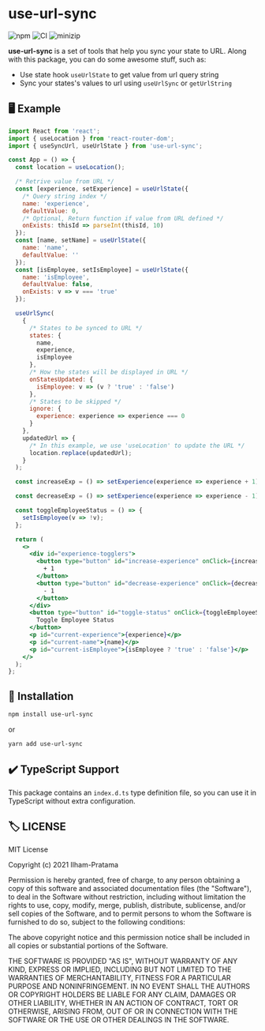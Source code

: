 # use-url-sync

![npm](https://img.shields.io/npm/v/use-url-sync) ![CI](https://github.com/Ilham-Pratama/use-url-sync/actions/workflows/main-ci.yml/badge.svg) ![minizip](https://badgen.net/bundlephobia/minzip/use-url-sync)

**use-url-sync** is a set of tools that help you sync your state to URL.
Along with this package, you can do some awesome stuff, such as:

- Use state hook `useUrlState` to get value from url query string
- Sync your states's values to url using `useUrlSync` or `getUrlString`

## 🖥️ Example

```jsx
import React from 'react';
import { useLocation } from 'react-router-dom';
import { useSyncUrl, useUrlState } from 'use-url-sync';

const App = () => {
  const location = useLocation();

  /* Retrive value from URL */
  const [experience, setExperience] = useUrlState({
    /* Query string index */
    name: 'experience',
    defaultValue: 0,
    /* Optional, Return function if value from URL defined */
    onExists: thisId => parseInt(thisId, 10)
  });
  const [name, setName] = useUrlState({
    name: 'name',
    defaultValue: ''
  });
  const [isEmployee, setIsEmployee] = useUrlState({
    name: 'isEmployee',
    defaultValue: false,
    onExists: v => v === 'true'
  });

  useUrlSync(
    {
      /* States to be synced to URL */
      states: {
        name,
        experience,
        isEmployee
      },
      /* How the states will be displayed in URL */
      onStatesUpdated: {
        isEmployee: v => (v ? 'true' : 'false')
      },
      /* States to be skipped */
      ignore: {
        experience: experience => experience === 0
      }
    },
    updatedUrl => {
      /* In this example, we use 'useLocation' to update the URL */
      location.replace(updatedUrl);
    }
  );

  const increaseExp = () => setExperience(experience => experience + 1);

  const decreaseExp = () => setExperience(experience => experience - 1);

  const toggleEmployeeStatus = () => {
    setIsEmployee(v => !v);
  };

  return (
    <>
      <div id="experience-togglers">
        <button type="button" id="increase-experience" onClick={increaseExp}>
          + 1
        </button>
        <button type="button" id="decrease-experience" onClick={decreaseExp}>
          - 1
        </button>
      </div>
      <button type="button" id="toggle-status" onClick={toggleEmployeeStatus}>
        Toggle Employee Status
      </button>
      <p id="current-experience">{experience}</p>
      <p id="current-name">{name}</p>
      <p id="current-isEmployee">{isEmployee ? 'true' : 'false'}</p>
    </>
  );
};
```

## 💾 Installation

```sh
npm install use-url-sync
```

or

```sh
yarn add use-url-sync
```

## ✔️ TypeScript Support

This package contains an `index.d.ts` type definition file, so you can use it in TypeScript without extra configuration.

## 🏷️ LICENSE

MIT License

Copyright (c) 2021 Ilham-Pratama

Permission is hereby granted, free of charge, to any person obtaining a copy
of this software and associated documentation files (the "Software"), to deal
in the Software without restriction, including without limitation the rights
to use, copy, modify, merge, publish, distribute, sublicense, and/or sell
copies of the Software, and to permit persons to whom the Software is
furnished to do so, subject to the following conditions:

The above copyright notice and this permission notice shall be included in all
copies or substantial portions of the Software.

THE SOFTWARE IS PROVIDED "AS IS", WITHOUT WARRANTY OF ANY KIND, EXPRESS OR
IMPLIED, INCLUDING BUT NOT LIMITED TO THE WARRANTIES OF MERCHANTABILITY,
FITNESS FOR A PARTICULAR PURPOSE AND NONINFRINGEMENT. IN NO EVENT SHALL THE
AUTHORS OR COPYRIGHT HOLDERS BE LIABLE FOR ANY CLAIM, DAMAGES OR OTHER
LIABILITY, WHETHER IN AN ACTION OF CONTRACT, TORT OR OTHERWISE, ARISING FROM,
OUT OF OR IN CONNECTION WITH THE SOFTWARE OR THE USE OR OTHER DEALINGS IN THE
SOFTWARE.

